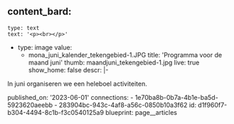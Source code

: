 content_bard:
  -
    type: text
    text: '<p><br></p>'
  -
    type: image
    value:
      - mona_juni_kalender_tekengebied-1.JPG
title: 'Programma voor de maand juni'
thumb: maandjuni_tekengebied-1.jpg
live: true
show_home: false
descr: |-
  <p>In juni organiseren we een heleboel activiteiten.
  </p>
published_on: '2023-06-01'
connections:
  - 1e70ba8b-0b7a-4b1e-ba5d-5923620aeebb
  - 283904bc-943c-4af8-a56c-0850b10a3f62
id: d1f960f7-b304-4494-8c1b-f3c0540125a9
blueprint: page__articles
